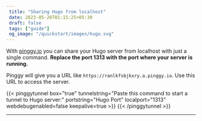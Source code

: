 ```yaml
---
 title: "Sharing Hugo from localhost" 
 date: 2023-05-26T01:15:25+05:30 
 draft: false 
 tags: ["guide"]
 og_image: "/quickstart/images/hugo.svg"
---
```


With [pinggy.io](https://pinggy.io) you can share your Hugo server from localhost with just a single command. **Replace the port 1313 with the port where your server is running.**

Pinggy will give you a URL like `https://ranlkfsbjkxry.a.pinggy.io`. Use this URL to access the server.

{{< pinggytunnel box="true" tunnelstring="Paste this command to start a tunnel to Hugo server:" portstring="Hugo Port" localport="1313" webdebugenabled=false keepalive=true >}}
{{< /pinggytunnel >}}

<hr>
